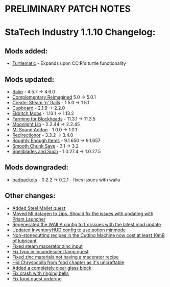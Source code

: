 # PRELIMINARY PATCH NOTES
# StaTech Industry 1.1.10 Changelog:

## Mods added:
- [Turtlematic](https://www.curseforge.com/minecraft/mc-mods/turtlematic) - Expands upon CC:R's turtle functionality

## Mods updated:
- [Balm](https://www.curseforge.com/minecraft/mc-mods/balm-fabric) - 4.5.7 -> 4.6.0
- [Complementary Reimagined](https://www.curseforge.com/minecraft/shaders/complementary-reimagined) 5.0 -> 5.0.1
- [Create: Steam 'n' Rails](https://www.curseforge.com/minecraft/mc-mods/create-steam-n-rails) - 1.5.0 -> 1.5.1
- [Cupboard](https://www.curseforge.com/minecraft/mc-mods/cupboard) - 2.1.9 -> 2.2.0
- [Eldritch Mobs](https://www.curseforge.com/minecraft/mc-mods/eldritch-mobs) - 1.13.1 -> 1.13.2
- [Farming for Blockheads](https://www.curseforge.com/minecraft/mc-mods/farming-for-blockheads-fabric) - 11.3.1 -> 11.3.5
- [Moonlight Lib](https://www.curseforge.com/minecraft/mc-mods/selene) - 2.2.44 -> 2.2.45
- [MI Sound Addon](https://curseforge.com/minecraft/mc-mods/modern-industrialization-sound-addon) - 1.0.0 -> 1.0.1
- [Redirectionor](https://www.curseforge.com/minecraft/mc-mods/redirectionor) - 3.3.2 -> 3.4.0
- [Roughly Enough Items](https://www.curseforge.com/minecraft/mc-mods/roughly-enough-items) - 9.1.650 -> 9.1.657
- [Smooth Chunk Save](https://www.curseforge.com/minecraft/mc-mods/smooth-chunk-save) - 3.1 -> 3.2
- [Spellblades and Such](https://www.curseforge.com/minecraft/mc-mods/spellblade-next) - 1.0.27.4 -> 1.0.27.5

## Mods downgraded:
- [badpackets](https://www.curseforge.com/minecraft/mc-mods/badpackets) - 0.2.2 -> 0.2.1 - fixes issues with waila

## Other changes:
- [Added Steel Mallet quest](https://github.com/TheStaticVoid/StaTech-Industry/issues/435)
- [Moved MI datagen to zips. Should fix the issues with updating with Prism Launcher](https://github.com/TheStaticVoid/StaTech-Industry/issues/438)
- [Regenerated the WAILA config to fix issues with the latest mod update](https://github.com/TheStaticVoid/StaTech-Industry/issues/434)
- [Updated InventoryHUD config to use potion minmode](https://github.com/TheStaticVoid/StaTech-Industry/issues/437)
- [Non-stonecutting recipes in the Cutting Machine now cost at least 10mB of lubricant](https://github.com/TheStaticVoid/StaTech-Industry/issues/439)
- [Fixed steam macerator zinc input](https://discord.com/channels/1080389179537637456/1151302328574562425/1151302328574562425)
- [Fix typo in incandescent lamp quest](https://discord.com/channels/1080389179537637456/1151574466632097883/1151574466632097883)
- [Fixed zinc materials not having a macerator recipe](https://github.com/TheStaticVoid/StaTech-Industry/issues/440)
- [Hid Chrysocolla from food chapter as it's uncraftable](https://github.com/TheStaticVoid/StaTech-Industry/issues/436)
- [Added a completely clear glass block](https://discord.com/channels/1080389179537637456/1080389180296798291/1151926259543187506)
- [Fix crash with ringing bells](https://github.com/TheStaticVoid/StaTech-Industry/issues/443)
- [Fix food quest ordering](https://github.com/TheStaticVoid/StaTech-Industry/issues/445)